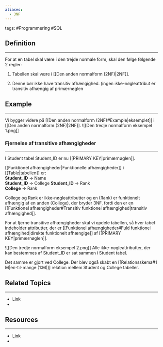 ```yaml
---
aliases:
  - 3NF
---
```

tags: #Programmering #SQL

## Definition 
---
For at en tabel skal være i den trejde normale form, skal den følge følgende 2 regler:

1. Tabellen skal være i [[Den anden normalform (2NF)|2NF]]. 
    
2. Denne bør ikke have transitiv afhængighed. (ingen ikke-nøgleattribut er transitiv afhængig af primærnøglen


## Example
---
Vi bygger videre på [[Den anden normalform (2NF)#Example|eksemplet]] i [[Den anden normalform (2NF)|2NF]].
![[Den tredje normalform eksempel 1.png]]

### Fjernelse af transitive afhængigheder
---
I Student tabel Student_ID er nu [[PRIMARY KEY|primærnøglen]].

[[Funktionel afhængigheder|Funktionelle afhængigheder]] i [[Table|tabellen]] er:  
**Student_ID** → Name  
**Student_ID** → College
**Student_ID** → Rank  
**College** → Rank

College og Rank er ikke-nøgleattributter og en (Rank) er funktionelt afhængig af en anden (College), der bryder 3NF, fordi den er en [[Funktionel afhængigheder#Transitiv funktionel afhængighed|transitiv afhængighed]].

For at fjerne transitive afhængigheder skal vi opdele tabellen, så hver tabel indeholder attributter, der er [[Funktionel afhængigheder#Fuld funktionel afhængihed|direkte funktionelt afhængige]] af [[PRIMARY KEY|primærnøglen]].

![[Den tredje normalform eksempel 2.png]]
Alle ikke-nøgleattributter, der kan bestemmes af Student_ID er sat sammen i Student tabel. 

Det samme er gjort ved College. Der blev også skabt en [[Relationsskema#1 M|en-til-mange (1:M)]] relation mellem Student og College tabeller.

## Related Topics
---
- Link
- 

## Resources
---
- Link
- 
